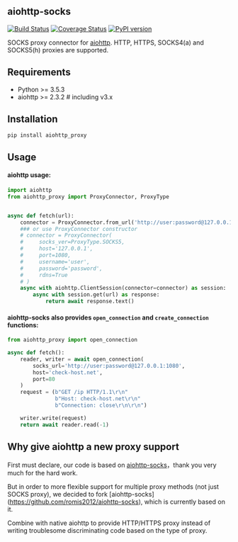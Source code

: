 ## aiohttp-socks

[![Build Status](https://travis-ci.org/Skactor/aiohttp-socks.svg?branch=master)](https://github.com/Skactor/aiohttp-proxy)
[![Coverage Status](https://coveralls.io/repos/github/Skactor/aiohttp-proxy/badge.svg?branch=master)](https://coveralls.io/Skactor/aiohttp-proxy?branch=master)
[![PyPI version](https://badge.fury.io/py/aiohttp-proxy.svg)](https://badge.fury.io/py/aiohttp-proxy)

SOCKS proxy connector for [aiohttp](https://github.com/aio-libs/aiohttp). HTTP, HTTPS, SOCKS4(a) and SOCKS5(h) proxies are supported.

## Requirements
- Python >= 3.5.3
- aiohttp >= 2.3.2  # including v3.x

## Installation
```
pip install aiohttp_proxy
```

## Usage

#### aiohttp usage:
```python
import aiohttp
from aiohttp_proxy import ProxyConnector, ProxyType


async def fetch(url):
    connector = ProxyConnector.from_url('http://user:password@127.0.0.1:1080')
    ### or use ProxyConnector constructor
    # connector = ProxyConnector(
    #     socks_ver=ProxyType.SOCKS5,
    #     host='127.0.0.1',
    #     port=1080,
    #     username='user',
    #     password='password',
    #     rdns=True
    # )
    async with aiohttp.ClientSession(connector=connector) as session:
        async with session.get(url) as response:
            return await response.text()
```

#### aiohttp-socks also provides `open_connection` and `create_connection` functions:

```python
from aiohttp_proxy import open_connection

async def fetch():
    reader, writer = await open_connection(
        socks_url='http://user:password@127.0.0.1:1080',
        host='check-host.net',
        port=80
    )
    request = (b"GET /ip HTTP/1.1\r\n"
               b"Host: check-host.net\r\n"
               b"Connection: close\r\n\r\n")

    writer.write(request)
    return await reader.read(-1)
```

## Why give aiohttp a new proxy support

First must declare, our code is based on [aiohttp-socks](https://github.com/romis2012/aiohttp-socks)，thank you very much for the hard work.

But in order to more flexible support for multiple proxy methods (not just SOCKS proxy),
we decided to fork [aiohttp-socks] (https://github.com/romis2012/aiohttp-socks), which is currently based on it.

Combine with native aiohttp to provide HTTP/HTTPS proxy instead of writing troublesome discriminating code based on the type of proxy.